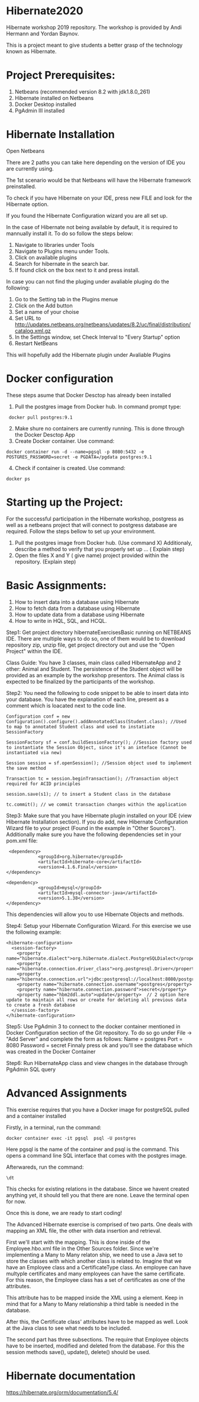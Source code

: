 # Hibernate2020

Hibernate workshop 2019 repository. The workshop is provided by Andi Hermann and Yordan Baynov.

This is a project meant to give students a better grasp of the technology known as Hibernate. 

# Project Prerequisites:
1. Netbeans (recommended version 8.2 with jdk1.8.0_261)
3. Hibernate installed on Netbeans 
4. Docker Desktop installed  
5. PgAdmin III installed 

# Hibernate Installation
Open Netbeans

There are 2 paths you can take here depending on the version of IDE you are currently using.

The 1st scenario would be that Netbeans will have the Hibernate framework preinstalled.

To check if you have Hibernate on your IDE, press new FILE and look for the Hibernate option.

If you found the Hibernate Configuration wizard you are all set up.

In the case of Hibernate not being available by default, it is required to mannually install it.
To do so follow the steps below:

1. Navigate to libraries under Tools 
2. Navigate to Plugins menu under Tools.
3. Click on available plugins
4. Search for hibernate in the search bar. 
5. If found click on the box next to it and press install.

In case you can not find the pluging under avaliable pluging do the following:

1. Go to the Setting tab in the Plugins menue
2. Click on the Add button
3. Set a name of your choise 
4. Set URL to http://updates.netbeans.org/netbeans/updates/8.2/uc/final/distribution/catalog.xml.gz
5. In the Settings window, set Check Interval to "Every Startup" option
6. Restart NetBeans

This will hopefully add the Hibernate plugin under Avaliable Plugins

# Docker configuration
These steps asume that Docker Desctop has already been installed
1. Pull the postgres image from Docker hub. In command prompt type:
```
 docker pull postgres:9.1
```
2. Make shure no containers are currently running. This is done through the Docker Desctop App
3. Create Docker container. Use command:
```
docker container run -d --name=pgsql -p 8080:5432 -e POSTGRES_PASSWORD=secret -e PGDATA=/pgdata postgres:9.1
```
4. Check if container is created. Use command:
```
docker ps
```

# Starting up the Project:
For the successful participation in the Hibernate workshop, postgress as well as a netbeans project that will connect to postgress database are required.
Follow the steps bellow to set up your environment.

1. Pull the postgres image from Docker hub. (Use command X) Additionaly, describe a method to verify that you properly set up ... ( Explain step)
2. Open the files X and Y ( give name)  project provided within the repository. (Explain step)

# Basic Assignments:
1. How to insert data into a database using Hibernate
2. How to fetch data from a database using Hibernate
3. How to update data from a database using Hibernate
4. How to write in HQL, SQL, and HCQL.

Step1: Get project directory hibernateExercisesBasic running on NETBEANS IDE. There are multiple ways to do so, one of them would be to download repository zip, unzip file, get project directory out and use the "Open Project" within the IDE.

Class Guide: You have 3 classes, main class called HibernateApp and 2 other: Animal and Student. The persistence of the Student object will be provided as an example by the workshop presentors. The Animal class is expected to be finalized by the participants of the workshop.

Step2: You need the following to code snippet to be able to insert data into your database. You have the explanation of each line, present as a comment which is loacated next to the code line.
```
Configuration conf = new Configuration().configure().addAnnotatedClass(Student.class); //Used to map to annotated Student class and used to instatiate SessionFactory
        
SessionFactory sf = conf.buildSessionFactory(); //Session factory used to instantiate the Session Object, since it's an inteface (Cannot be instantiated via new)       
        
Session session = sf.openSession(); //Session object used to implement the save method
        
Transaction tc = session.beginTransaction(); //Transaction object required for ACID principles
        
session.save(s1); // to insert a Student class in the database
        
tc.commit(); // we commit transaction changes within the application
```
Step3: Make sure that you have Hibernate plugin installed on your IDE (view Hibernate Installation section). If you do add, new Hibernate Configuration Wizard file to your project (Found in the example in "Other Sources").  Additionally make sure you have the following dependencies set in your pom.xml file: 
```
 <dependency>
            <groupId>org.hibernate</groupId>
            <artifactId>hibernate-core</artifactId>
            <version>4.1.6.Final</version>
</dependency>
        
<dependency>
            <groupId>mysql</groupId>
            <artifactId>mysql-connector-java</artifactId>
            <version>5.1.38</version>
</dependency>
```
This dependencies will allow you to use Hibernate Objects and methods.

Step4: Setup your Hibernate Configuration Wizard. For this exercise we use the following example:
```
<hibernate-configuration>
  <session-factory>
    <property name="hibernate.dialect">org.hibernate.dialect.PostgreSQLDialect</property>
    <property name="hibernate.connection.driver_class">org.postgresql.Driver</property>
    <property name="hibernate.connection.url">jdbc:postgresql://localhost:8080/postgres</property>
    <property name="hibernate.connection.username">postgres</property>
    <property name="hibernate.connection.password">secret</property> 
    <property name="hbm2ddl.auto">update</property>  // 2 option here update to maintain all rows or create for deleting all previous data to create a fresh database
  </session-factory>
</hibernate-configuration>
```
Step5: Use PgAdmin 3 to connect to the docker container mentioned in Docker Configuration section of the Git repository.
To do so go under File -> "Add Server"
and complete the form as follows: 
Name = postgres
Port = 8080
Password = secret
Finnaly press ok and you'll see the database which was created in the Docker Container

Step6: Run HibernateApp class and view changes in the database through PgAdmin SQL query
# Advanced Assignments
This exercise requires that you have a Docker image for postgreSQL pulled and a container installed

Firstly, in a terminal, run the command:
```
docker container exec -it pgsql  psql -U postgres
```
Here pgsql is the name of the container and psql is the command. This opens a command line SQL interface that comes with the postgres image.

Afterwareds, run the command:
```
\dt
```
This checks for existing relations in the database. Since we havent created anything yet, it should tell you that there are none. Leave the terminal open for now.

Once this is done, we are ready to start coding!

The Advanced Hibernate exercise is comprised of two parts. One deals with mapping an XML file, the other with data insertion and retrieval.

First we'll start with the mapping. This is done inside of the Employee.hbo.xml file in the Other Sources folder. Since we're implementing a Many to Many relaton ship, we need to use a Java set to store the classes with which another class is related to. Imagine that we have an Employee class and a CertificateType class. An employee can have multyple certificates and many employees can have the same certificate. For this reason, the Employee class has a set of certificates as one of the attributes.

This attribute has to be mapped inside the XML using a <set> element. Keep in mind that for a Many to Many relationship a third table is needed in the database.

After this, the Certificate class' attributes have to be mapped as well. Look at the Java class to see what needs to be included.

The second part has three subsections. The require that Employee objects have to be inserted, modified and deleted from the database.
For this the session methods save(), update(), delete() should be used. 

# Hibernate documentation
https://hibernate.org/orm/documentation/5.4/
